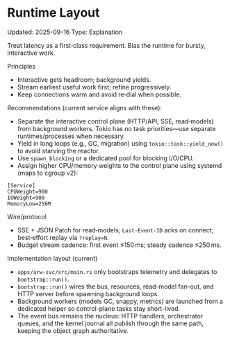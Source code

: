 # Runtime Layout
Updated: 2025-09-16
Type: Explanation

Treat latency as a first‑class requirement. Bias the runtime for bursty, interactive work.

Principles
- Interactive gets headroom; background yields.
- Stream earliest useful work first; refine progressively.
- Keep connections warm and avoid re‑dial when possible.

Recommendations (current service aligns with these):
- Separate the interactive control plane (HTTP/API, SSE, read‑models) from background workers. Tokio has no task priorities—use separate runtimes/processes when necessary.
- Yield in long loops (e.g., GC, migration) using `tokio::task::yield_now()` to avoid starving the reactor.
- Use `spawn_blocking` or a dedicated pool for blocking I/O/CPU.
- Assign higher CPU/memory weights to the control plane using systemd (maps to cgroup v2):

```
[Service]
CPUWeight=900
IOWeight=900
MemoryLow=256M
```

Wire/protocol
- SSE + JSON Patch for read‑models; `Last-Event-ID` acks on connect; best‑effort replay via `?replay=N`.
- Budget stream cadence: first event ≤150 ms; steady cadence ≤250 ms.

Implementation layout (current)
- `apps/arw-svc/src/main.rs` only bootstraps telemetry and delegates to `bootstrap::run()`.
- `bootstrap::run()` wires the bus, resources, read-model fan-out, and HTTP server before spawning background loops.
- Background workers (models GC, snappy, metrics) are launched from a dedicated helper so control-plane tasks stay short-lived.
- The event bus remains the nucleus: HTTP handlers, orchestrator queues, and the kernel journal all publish through the same path, keeping the object graph authoritative.
